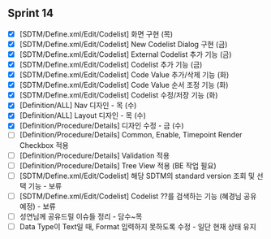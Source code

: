 ## Sprint 14
- [x] \[SDTM/Define.xml\/Edit/Codelist] 화면 구현 (목)
- [x] \[SDTM/Define.xml\/Edit/Codelist] New Codelist Dialog 구현 (금)
- [x] \[SDTM/Define.xml\/Edit/Codelist] External Codelist 추가 기능 (금)
- [x] \[SDTM/Define.xml\/Edit/Codelist] Codelist 추가 기능 (금)
- [x] \[SDTM/Define.xml\/Edit/Codelist] Code Value 추가/삭제 기능 (화)
- [x] \[SDTM/Define.xml\/Edit/Codelist] Code Value 순서 조정 기능 (화)
- [x] \[SDTM/Define.xml\/Edit/Codelist] Codelist 수정/저장 기능 (화)
- [x] \[Definition/ALL] Nav 디자인 - 목 (수)
- [x] \[Definition/ALL] Layout 디자인 - 목 (수)
- [x] \[Definition/Procedure/Details] 디자인 수정 - 금 (수)
- [ ] \[Definition/Procedure/Details] Common, Enable, Timepoint Render Checkbox 적용
- [ ] \[Definition/Procedure/Details] Validation 적용
- [ ] \[Definition/Procedure/Details] Tree View 적용 (BE 작업 필요)
- [ ] \[SDTM/Define.xml\/Edit/Codelist] 해당 SDTM의 standard version 조회 및 선택 기능 - 보류
- [ ] \[SDTM/Define.xml\/Edit/Codelist] Codelist ??를 검색하는 기능 (혜경님 공유 예정) - 보류
- [ ] 성연님께 공유드릴 이슈들 정리 - 담수~목
- [ ] Data Type이 Text일 때, Format 입력하지 못하도록 수정 - 일단 현재 상태 유지